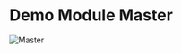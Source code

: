 # Demo Module Master
![Master](https://github.com/pratamayanuarta07/hotel_realta/assets/30985202/73127b27-dc25-4d1e-ae2d-e31e1bdf56f7)
